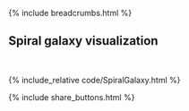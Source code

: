 {% include breadcrumbs.html %}

## Spiral galaxy visualization
<div class="header_line"><br/></div>

{% include_relative code/SpiralGalaxy.html %}

<p style="clear:both;"></p>

{% include share_buttons.html %}